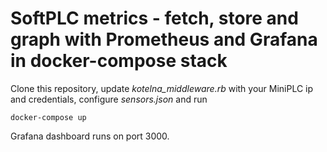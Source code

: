 # SoftPLC metrics - fetch, store and graph with Prometheus and Grafana in docker-compose stack

Clone this repository, update _kotelna\_middleware.rb_ with your MiniPLC ip and
credentials, configure _sensors.json_ and run

    docker-compose up

Grafana dashboard runs on port 3000.
